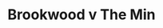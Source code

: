 ---
year: 2004
serialNumber: "0298"
game: "Brookwood"
title: "Brookwood v The Min"
gameLocation: "Brookwood"
gameDate: ""
shortReport: ""
result: ""
resultType: ""
type: "game"
---
